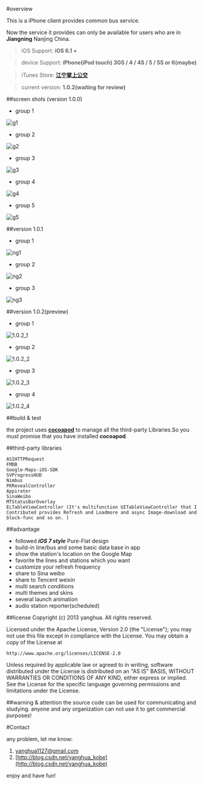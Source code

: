 #overview

This is a iPhone client provides common bus service. <br />

Now the service it provides  can only be available for users who are in **Jiangning** Nanjing China.

> iOS Support: **iOS 6.1 +**

> device Support: **iPhone(iPod touch) 3GS / 4 / 4S / 5 / 5S or 6(maybe)** 

> iTunes Store:  **[江宁掌上公交](https://itunes.apple.com/cn/app/jiang-ning-zhang-shang-gong/id667862622?mt=8)**

> current version: **1.0.2(waiting for review)**



##screen shots (version 1.0.0)
* group 1

![g1](http://img.my.csdn.net/uploads/201306/30/1372560584_2067.png)

* group 2

![g2](http://img.my.csdn.net/uploads/201306/30/1372560584_7360.png)

* group 3

![g3](http://img.my.csdn.net/uploads/201306/30/1372560585_7606.png)

* group 4

![g4](http://img.my.csdn.net/uploads/201306/30/1372560586_9306.png)

* group 5

![g5](http://img.my.csdn.net/uploads/201306/30/1372560584_8863.png)

##version 1.0.1

* group 1

![ng1](http://img.my.csdn.net/uploads/201307/08/1373294776_5206.png)

* group 2

![ng2](http://img.my.csdn.net/uploads/201307/16/1373936909_8013.png)

* group 3

![ng3](http://img.my.csdn.net/uploads/201307/08/1373294778_6359.png)

##version 1.0.2(preview)

* group 1

![1.0.2_1](http://img.my.csdn.net/uploads/201307/26/1374835098_5871.png)

* group 2

![1.0.2_2](http://img.my.csdn.net/uploads/201307/26/1374835083_5499.png)

* group 3

![1.0.2_3](http://img.my.csdn.net/uploads/201307/26/1374835109_8978.png)

* group 4

![1.0.2_4](http://img.my.csdn.net/uploads/201307/26/1374835118_2132.png)


##build & test

the project uses **[cocoapod](http://cocoapods.org/)** to manage all the third-party Libraries.So you must promise that you have installed **cocoapod**.

##third-party libraries

```
ASIHTTPRequest
FMDB
Google-Maps-iOS-SDK
SVProgressHUD
Nimbus
PKRevealController
Appirater
SinaWeibo
MTStatusBarOverlay
ELTableViewController (It's multifunction UITableViewController that I Contributed provides Refresh and Loadmore and async Image-download and block-func and so on. )
```

##advantage
* followed ***iOS 7 style*** Pure-Flat design
* build-in line/bus and some basic data base in app
* show the station's location on the Google Map
* favorite the lines and stations which you want 
* customize your refresh frequency
* share to Sina weibo
* share to Tencent weixin
* multi search conditions
* multi themes and skins
* several launch animation
* audio station reporter(scheduled)

##license
Copyright (c) 2013 yanghua. All rights reserved.

Licensed under the Apache License, Version 2.0 (the "License"); you may not use this file except in compliance with the License. You may obtain a copy of the License at

```
http://www.apache.org/licenses/LICENSE-2.0
```
Unless required by applicable law or agreed to in writing, software distributed under the License is distributed on an "AS IS" BASIS, WITHOUT WARRANTIES OR CONDITIONS OF ANY KIND, either express or implied. See the License for the specific language governing permissions and limitations under the License.


##warning & attention
the source code can be used for communicating and studying. anyone and any organization can not use it to get commercial purposes!

#Contact

any problem, let me know:

1. [yanghua1127@gmail.com](yanghua1127@gmail.com)
2. [http://blog.csdn.net/yanghua_kobe](http://blog.csdn.net/yanghua_kobe)

enjoy and have fun!